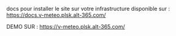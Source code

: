 docs pour installer le site sur votre infrastructure disponible sur : https://docs.v-meteo.plsk.alt-365.com/


DEMO SUR : https://v-meteo.plsk.alt-365.com/
